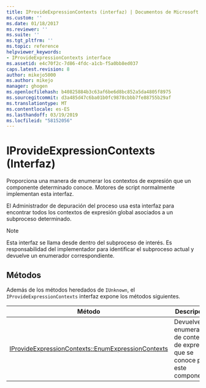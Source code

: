 ```yaml
---
title: IProvideExpressionContexts (interfaz) | Documentos de Microsoft
ms.custom: ''
ms.date: 01/18/2017
ms.reviewer: ''
ms.suite: ''
ms.tgt_pltfrm: ''
ms.topic: reference
helpviewer_keywords:
- IProvideExpressionContexts interface
ms.assetid: e4c70f2c-7d86-4fdc-a1cb-f5a0bb8ed037
caps.latest.revision: 8
author: mikejo5000
ms.author: mikejo
manager: ghogen
ms.openlocfilehash: b40825884b3c63af6be6d8bc852a5da4805f8975
ms.sourcegitcommit: d3a485d47c6ba01b0fc9878cbbb7fe88755b29af
ms.translationtype: MT
ms.contentlocale: es-ES
ms.lasthandoff: 03/19/2019
ms.locfileid: "58152056"
---
```

# <a name="iprovideexpressioncontexts-interface"></a>IProvideExpressionContexts (Interfaz)
Proporciona una manera de enumerar los contextos de expresión que un componente determinado conoce. Motores de script normalmente implementan esta interfaz.  
  
 El Administrador de depuración del proceso usa esta interfaz para encontrar todos los contextos de expresión global asociados a un subproceso determinado.  
  
> [!NOTE]
>  Esta interfaz se llama desde dentro del subproceso de interés. Es responsabilidad del implementador para identificar el subproceso actual y devuelve un enumerador correspondiente.  
  
## <a name="methods"></a>Métodos  
 Además de los métodos heredados de `IUnknown`, el `IProvideExpressionContexts` interfaz expone los métodos siguientes.  
  
|Método|Descripción|  
|------------|-----------------|  
|[IProvideExpressionContexts::EnumExpressionContexts](../../winscript/reference/iprovideexpressioncontexts-enumexpressioncontexts.md)|Devuelve un enumerador de contextos de expresión que se conoce por este componente.|